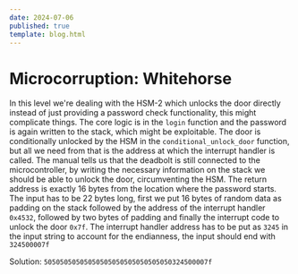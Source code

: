 ```yaml
---
date: 2024-07-06
published: true
template: blog.html
---
```


# Microcorruption: Whitehorse

In this level we're dealing with the HSM-2 which unlocks the door directly
instead of just providing a password check functionality, this might complicate
things. The core logic is in the `login` function and the password is again
written to the stack, which might be exploitable. The door is conditionally
unlocked by the HSM in the `conditional_unlock_door` function, but all we need
from that is the address at which the interrupt handler is called. The manual
tells us that the deadbolt is still connected to the microcontroller, by
writing the necessary information on the stack we should be able to unlock the
door, circumventing the HSM. The return address is exactly 16 bytes from the
location where the password starts. The input has to be 22 bytes long, first we
put 16 bytes of random data as padding on the stack followed by the address of
the interrupt handler `0x4532`, followed by two bytes of padding and finally
the interrupt code to unlock the door `0x7f`. The interrupt handler address has
to be put as `3245` in the input string to account for the endianness, the
input should end with `324500007f`

Solution: `50505050505050505050505050505050324500007f`
